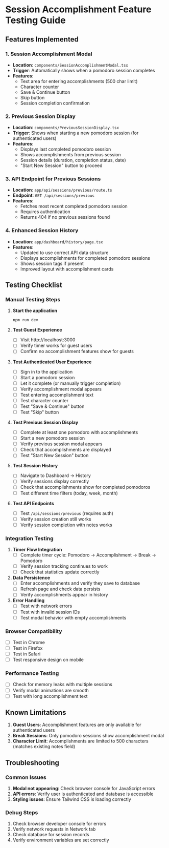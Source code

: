 # Session Accomplishment Feature Testing Guide

## Features Implemented

### 1. Session Accomplishment Modal
- **Location**: `components/SessionAccomplishmentModal.tsx`
- **Trigger**: Automatically shows when a pomodoro session completes
- **Features**:
  - Text area for entering accomplishments (500 char limit)
  - Character counter
  - Save & Continue button
  - Skip button
  - Session completion confirmation

### 2. Previous Session Display
- **Location**: `components/PreviousSessionDisplay.tsx`
- **Trigger**: Shows when starting a new pomodoro session (for authenticated users)
- **Features**:
  - Displays last completed pomodoro session
  - Shows accomplishments from previous session
  - Session details (duration, completion status, date)
  - "Start New Session" button to proceed

### 3. API Endpoint for Previous Sessions
- **Location**: `app/api/sessions/previous/route.ts`
- **Endpoint**: `GET /api/sessions/previous`
- **Features**:
  - Fetches most recent completed pomodoro session
  - Requires authentication
  - Returns 404 if no previous sessions found

### 4. Enhanced Session History
- **Location**: `app/dashboard/history/page.tsx`
- **Features**:
  - Updated to use correct API data structure
  - Displays accomplishments for completed pomodoro sessions
  - Shows session tags if present
  - Improved layout with accomplishment cards

## Testing Checklist

### Manual Testing Steps

1. **Start the application**
   ```bash
   npm run dev
   ```

2. **Test Guest Experience**
   - [ ] Visit http://localhost:3000
   - [ ] Verify timer works for guest users
   - [ ] Confirm no accomplishment features show for guests

3. **Test Authenticated User Experience**
   - [ ] Sign in to the application
   - [ ] Start a pomodoro session
   - [ ] Let it complete (or manually trigger completion)
   - [ ] Verify accomplishment modal appears
   - [ ] Test entering accomplishment text
   - [ ] Test character counter
   - [ ] Test "Save & Continue" button
   - [ ] Test "Skip" button

4. **Test Previous Session Display**
   - [ ] Complete at least one pomodoro with accomplishments
   - [ ] Start a new pomodoro session
   - [ ] Verify previous session modal appears
   - [ ] Check that accomplishments are displayed
   - [ ] Test "Start New Session" button

5. **Test Session History**
   - [ ] Navigate to Dashboard → History
   - [ ] Verify sessions display correctly
   - [ ] Check that accomplishments show for completed pomodoros
   - [ ] Test different time filters (today, week, month)

6. **Test API Endpoints**
   - [ ] Test `/api/sessions/previous` (requires auth)
   - [ ] Verify session creation still works
   - [ ] Verify session completion with notes works

### Integration Testing

1. **Timer Flow Integration**
   - [ ] Complete timer cycle: Pomodoro → Accomplishment → Break → Pomodoro
   - [ ] Verify session tracking continues to work
   - [ ] Check that statistics update correctly

2. **Data Persistence**
   - [ ] Enter accomplishments and verify they save to database
   - [ ] Refresh page and check data persists
   - [ ] Verify accomplishments appear in history

3. **Error Handling**
   - [ ] Test with network errors
   - [ ] Test with invalid session IDs
   - [ ] Test modal behavior with empty accomplishments

### Browser Compatibility
- [ ] Test in Chrome
- [ ] Test in Firefox
- [ ] Test in Safari
- [ ] Test responsive design on mobile

### Performance Testing
- [ ] Check for memory leaks with multiple sessions
- [ ] Verify modal animations are smooth
- [ ] Test with long accomplishment text

## Known Limitations

1. **Guest Users**: Accomplishment features are only available for authenticated users
2. **Break Sessions**: Only pomodoro sessions show accomplishment modal
3. **Character Limit**: Accomplishments are limited to 500 characters (matches existing notes field)

## Troubleshooting

### Common Issues
1. **Modal not appearing**: Check browser console for JavaScript errors
2. **API errors**: Verify user is authenticated and database is accessible
3. **Styling issues**: Ensure Tailwind CSS is loading correctly

### Debug Steps
1. Check browser developer console for errors
2. Verify network requests in Network tab
3. Check database for session records
4. Verify environment variables are set correctly

